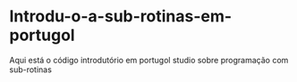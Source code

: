 # Introdu-o-a-sub-rotinas-em-portugol
Aqui está o código introdutório em portugol studio sobre programação com sub-rotinas
